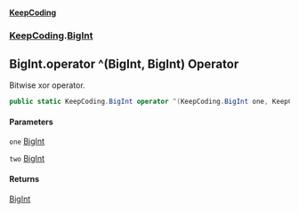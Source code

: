 #### [KeepCoding](index.md 'index')
### [KeepCoding](KeepCoding.md 'KeepCoding').[BigInt](BigInt.md 'KeepCoding.BigInt')
## BigInt.operator ^(BigInt, BigInt) Operator
Bitwise xor operator.  
```csharp
public static KeepCoding.BigInt operator ^(KeepCoding.BigInt one, KeepCoding.BigInt two);
```
#### Parameters
<a name='KeepCoding.BigInt.op_ExclusiveOr(KeepCoding.BigInt.KeepCoding.BigInt).one'></a>
`one` [BigInt](BigInt.md 'KeepCoding.BigInt')  
  
<a name='KeepCoding.BigInt.op_ExclusiveOr(KeepCoding.BigInt.KeepCoding.BigInt).two'></a>
`two` [BigInt](BigInt.md 'KeepCoding.BigInt')  
  
#### Returns
[BigInt](BigInt.md 'KeepCoding.BigInt')  
